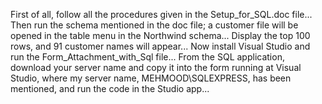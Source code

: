 First of all, follow all the procedures given in the Setup_for_SQL.doc file... Then run the schema mentioned in the doc file; a customer file will be opened in the table menu in the Northwind schema... Display the top 100 rows, and 91 customer names will appear...
Now install Visual Studio and run the Form_Attachment_with_Sql file... From the SQL application, download your server name and copy it into the form running at Visual Studio, where my server name, MEHMOOD\SQLEXPRESS, has been mentioned, and run the code in the Studio app...
